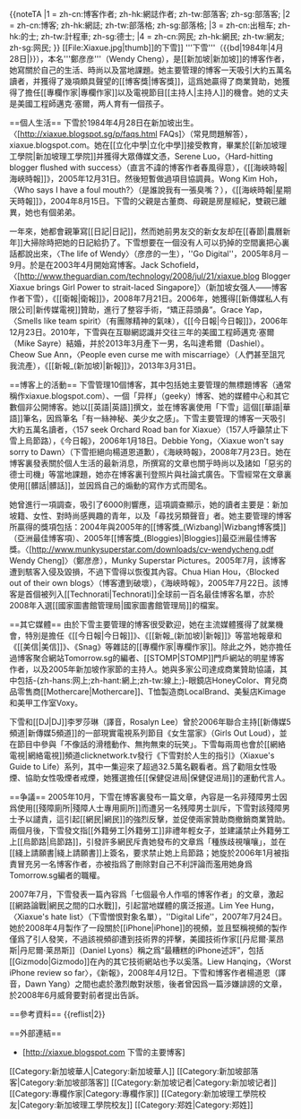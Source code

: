 {{noteTA
|1 = zh-cn:博客作者; zh-hk:網誌作者; zh-tw:部落客; zh-sg:部落客;
|2 = zh-cn:博客; zh-hk:網誌; zh-tw:部落格; zh-sg:部落格;
|3 = zh-cn:出租车; zh-hk:的士; zh-tw:計程車; zh-sg:德士;
|4 = zh-cn:网民; zh-hk:網民; zh-tw:網友; zh-sg:网民;
}}
[[File:Xiaxue.jpg|thumb]]的下雪]]
'''下雪'''（{{bd|1984年|4月28日|}}），本名'''鄭彦彦'''（Wendy Cheng），是[[新加坡|新加坡]]的博客作者，她寫關於自己的生活、時尚以及當地課題。她主要管理的博客一天吸引大約五萬名讀者，并獲得了幾項頗具聲望的[[博客獎|博客獎]]，這爲她贏得了商業贊助，她獲得了擔任[[專欄作家|專欄作家]]以及電視節目[[主持人|主持人]]的機會。她的丈夫是美國工程師邁克·塞爾，两人育有一個孩子。

==個人生活==
下雪於1984年4月28日在新加坡出生。<ref name="faqs">〈[http://xiaxue.blogspot.sg/p/faqs.html FAQs]〉（常見問題解答），xiaxue.blogspot.com。</ref>她在[[立化中學|立化中學]]接受教育，畢業於[[新加坡理工學院|新加坡理工學院]]并獲得大眾傳媒文憑，<ref name="hard">Serene Luo，〈Hard-hitting blogger flushed with success〉（直言不諱的博客作者春風得意），《[[海峽時報|海峽時報]]》，2005年12月31日。</ref>然後短暫做過項目協調員。<ref name="foul">Wong Kim Hoh，〈Who says I have a foul mouth?〉（是誰說我有一張臭嘴？），《[[海峽時報|星期天時報]]》，2004年8月15日。</ref>下雪的父親是古董商、<ref name="foul"/>母親是房屋經紀，<ref name="foul"/>雙親已離異，<ref name="faqs"/>她也有個弟弟。<ref name="foul"/>

一年來，她都會親筆寫[[日記|日記]]，然而她前男友交的新女友却在[[春節|農曆新年]]大掃除時把她的日記給扔了。下雪想要在一個没有人可以扔掉的空間裏把心裏話都說出來，<ref name="foul"/><ref name="life">〈The life of Wendy〉（彦彦的一生），''Go Digital''，2005年8月－9月。</ref>於是在2003年4月開始寫博客。<ref name="power">Jack Schofield，〈[http://www.theguardian.com/technology/2008/jul/21/xiaxue.blog Blogger Xiaxue brings Girl Power to strait-laced Singapore]〉（新加坡女强人——博客作者下雪），《[[衛報|衛報]]》，2008年7月21日。</ref>2006年，她獲得[[新傳媒私人有限公司|新传媒電視]]贊助，進行了整容手術，“矯正蒜頭鼻”。<ref name="spirit">Grace Yap，〈Smells like team spirit〉（有團隊精神的氣味），《[[今日報|今日報]]》，2006年12月23日。</ref>2010年，下雪與在互聯網認識并交往三年的美國工程師邁克·塞爾（Mike Sayre）結婚，并於2013年3月產下一男，名叫達希爾（Dashiel）。<ref name="baby">Cheow Sue Ann，〈People even curse me with miscarriage〉（人們甚至詛咒我流產），《[[新報_(新加坡)|新報]]》，2013年3月31日。</ref>

==博客上的活動==
下雪管理10個博客，其中包括她主要管理的無標題博客（通常稱作xiaxue.blogspot.com）、一個「异样」（geeky）博客、她的媒體中心和其它數個非公開博客。她以[[英語|英語]]撰文，並在博客裏使用「下雪」這個[[華語|華語]]筆名，因爲筆名「有一絲神秘、美少女之感」。<ref name="life"/>下雪主要管理的博客一天吸引大約五萬名讀者，<ref name="ban">〈157 seek Orchard Road ban for Xiaxue〉（157人呼籲禁止下雪上烏節路），《今日報》，2006年1月18日。</ref><ref name="sorry">Debbie Yong，〈Xiaxue won't say sorry to Dawn〉（下雪拒絕向楊道恩道歉），《海峽時報》，2008年7月23日。</ref>她在博客裏發表關於個人生活的最新消息，所撰寫的文章也關乎時尚以及諸如「惡劣的德士司機」等當地課題，她亦在博客裏刊登照片與社論式廣告。<ref name="foul"/><ref name="life"/>下雪經常在文章裏使用[[髒話|髒話]]，並因爲自己的煽動的寫作方式而聞名。<ref name="foul"/><ref name="power"/>

她曾進行一項調查，吸引了6000則響應，這項調查顯示，她的讀者主要是：新加坡籍、女性、對時尚感興趣的青年，以及「尋找另類聲音」者。<ref name="life"/>她主要管理的博客所贏得的獎項包括：2004年與2005年的[[博客獎_(Wizbang)|Wizbang博客獎]]（亞洲最佳博客項）、2005年[[博客獎_(Bloggies)|Bloggies]]最亞洲最佳博客獎。<ref name="power"/><ref name="munky">〈[http://www.munkysuperstar.com/downloads/cv-wendycheng.pdf Wendy Cheng]〉（鄭彦彦），Munky Superstar Pictures。</ref>2005年7月，該博客遭到駭客入侵及毀損，不過下雪得以恢復其內容。<ref>Chua Hian Hou，〈Blocked out of their own blogs〉（博客遭到破壞），《海峽時報》，2005年7月22日。</ref>該博客是首個被列入[[Technorati|Technorati]]全球前一百名最佳博客名單，<ref name="baby"/><ref name="munky"/>亦於2008年入選[[國家圖書館管理局|國家圖書館管理局]]的檔案。<ref name="power"/>

==其它媒體==
由於下雪主要管理的博客很受歡迎，她在主流媒體獲得了就業機會，特別是擔任《[[今日報|今日報]]》、《[[新報_(新加坡)|新報]]》等當地報章和《[[美信|美信]]》、《Snag》等雜誌的[[專欄作家|專欄作家]]。<ref name="power"/>除此之外，她亦擔任過博客聚合網站Tomorrow.sg的編者、<ref name="ban"/>[[STOMP|STOMP]]門戶網站的明星博客作者，以及2005年新加坡作家節的主持人。<ref name="munky"/>她與多家公司達成商業贊助協議，其中包括-{zh-hans:网上;zh-hant:網上;zh-tw:線上;}-眼鏡店HoneyColor、育兒商品零售商[[Mothercare|Mothercare]]、T恤製造商LocalBrand、美髮店Kimage和美甲工作室Voxy。<ref name="hard"/>

下雪和[[DJ|DJ]]李罗莎琳（譯音，Rosalyn Lee）曾於2006年聯合主持[[新傳媒5頻道|新傳媒5頻道]]的一部現實電視系列節目《女生當家》（Girls Out Loud），並在節目中參與「不像話的滑稽動作、無拘無束的玩笑」。<ref name="spirit"/>下雪每兩周也會於[[網絡電視|網絡電視]]頻道clicknetwork.tv發行《下雪對於人生的指引》（Xiaxue's Guide to Life）系列，<ref name="power"/>其中一集迎來了超過32.5萬名觀看者。爲了勸阻女性吸煙、協助女性吸煙者戒煙，她獲選擔任[[保健促进局|保健促进局]]的運動代言人。<ref name="munky"/>

==争議==
2005年10月，下雪在博客裏發布一篇文章，內容是一名非殘障男士因爲使用[[殘障廁所|殘障人士專用廁所]]而遭另一名残障男士訓斥，下雪對該殘障男士予以譴責，這引起[[網民|網民]]的強烈反擊，並促使兩家贊助商撤銷商業贊助。<ref name="hard"/>兩個月後，下雪發文指[[外籍勞工|外籍勞工]]非禮年輕女子，並建議禁止外籍勞工上[[烏節路|烏節路]]，引發許多網民斥責她發布的文章爲「種族歧視嚷嚷」，並在[[綫上請願書|綫上請願書]]上簽名，要求禁止她上烏節路；她旋於2006年1月被指責冒充另一名博客作者，亦被指爲了刪除對自己不利評論而濫用她身爲Tomorrow.sg編者的職權。<ref name="ban"/>

2007年7月，下雪發表一篇內容爲「七個最令人作嘔的博客作者」的文章，激起[[網路論戰|網民之間的口水戰]]，引起當地媒體的廣泛报道。<ref>Lim Yee Hung，〈Xiaxue's hate list〉（下雪憎恨對象名單），''Digital Life''，2007年7月24日。</ref>她於2008年4月製作了一段關於[[iPhone|iPhone]]的視頻，並且堅稱視頻的製作僅爲了引人發笑，不過該視頻卻遭到技術界的抨擊，美國技術作家[[丹尼爾·莱昂斯|丹尼爾·莱昂斯]]（Daniel Lyons）稱之爲“最糟糕的iPhone述評”，包括[[Gizmodo|Gizmodo]]在內的其它技術網站也予以奚落。<ref>Liew Hanqing，〈Worst iPhone review so far〉，《新報》，2008年4月12日。</ref>下雪和博客作者楊道恩（譯音，Dawn Yang）之間也處於激烈敵對狀態，後者曾因爲一篇涉嫌誹謗的文章，於2008年6月威脅要對前者提出告訴。<ref name="sorry"/>

==參考資料==
{{reflist|2}}

==外部連結==
* [http://xiaxue.blogspot.com 下雪的主要博客]

[[Category:新加坡華人|Category:新加坡華人]]
[[Category:新加坡部落客|Category:新加坡部落客]]
[[Category:新加坡记者|Category:新加坡记者]]
[[Category:專欄作家|Category:專欄作家]]
[[Category:新加坡理工學院校友|Category:新加坡理工學院校友]]
[[Category:郑姓|Category:郑姓]]
